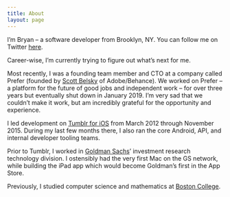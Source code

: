 ```yaml
---
title: About
layout: page
---
```


I’m Bryan – a software developer from Brooklyn, NY. You can follow me on Twitter [here](http://twitter.com/irace).

Career-wise, I’m currently trying to figure out what’s next for me.

Most recently, I was a founding team member and CTO at a company called Prefer (founded by [Scott Belsky](https://twitter.com/scottbelsky) of Adobe/Behance). We worked on Prefer – a platform for the future of good jobs and independent work – for over three years but eventually shut down in January 2019. I’m very sad that we couldn’t make it work, but am incredibly grateful for the opportunity and experience.

I led development on [Tumblr for iOS](https://itunes.apple.com/us/app/tumblr/id305343404?mt=8) from March 2012 through November 2015. During my last few months there, I also ran the core Android, API, and internal developer tooling teams.

Prior to Tumblr, I worked in [Goldman Sachs](http://gs.com)’ investment research technology division. I ostensibly had the very first Mac on the GS network, while building the iPad app which would become Goldman’s first in the App Store.

Previously, I studied computer science and mathematics at [Boston College](http://www.bc.edu/schools/cas/cs/).
